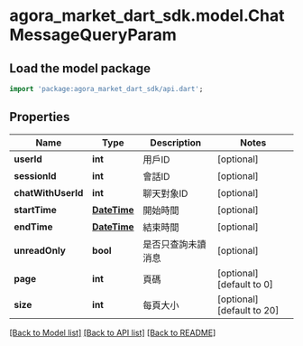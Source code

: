 # agora_market_dart_sdk.model.ChatMessageQueryParam

## Load the model package
```dart
import 'package:agora_market_dart_sdk/api.dart';
```

## Properties
Name | Type | Description | Notes
------------ | ------------- | ------------- | -------------
**userId** | **int** | 用戶ID | [optional] 
**sessionId** | **int** | 會話ID | [optional] 
**chatWithUserId** | **int** | 聊天對象ID | [optional] 
**startTime** | [**DateTime**](DateTime.md) | 開始時間 | [optional] 
**endTime** | [**DateTime**](DateTime.md) | 結束時間 | [optional] 
**unreadOnly** | **bool** | 是否只查詢未讀消息 | [optional] 
**page** | **int** | 頁碼 | [optional] [default to 0]
**size** | **int** | 每頁大小 | [optional] [default to 20]

[[Back to Model list]](../README.md#documentation-for-models) [[Back to API list]](../README.md#documentation-for-api-endpoints) [[Back to README]](../README.md)


